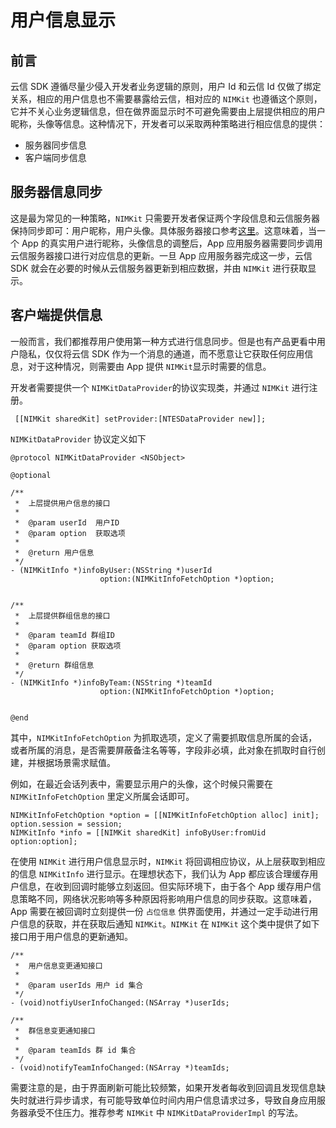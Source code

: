 # 用户信息显示

## 前言

云信 SDK 遵循尽量少侵入开发者业务逻辑的原则，用户 Id 和云信 Id 仅做了绑定关系，相应的用户信息也不需要暴露给云信，相对应的 `NIMKit` 也遵循这个原则，它并不关心业务逻辑信息，但在做界面显示时不可避免需要由上层提供相应的用户昵称，头像等信息。这种情况下，开发者可以采取两种策略进行相应信息的提供：

* 服务器同步信息
* 客户端同步信息

## 服务器信息同步

这是最为常见的一种策略，`NIMKit` 只需要开发者保证两个字段信息和云信服务器保持同步即可：用户昵称，用户头像。具体服务器接口参考[这里](http://dev.netease.im/docs?doc=server&#用户名片)。这意味着，当一个 App 的真实用户进行昵称，头像信息的调整后，App 应用服务器需要同步调用云信服务器接口进行对应信息的更新。一旦 App 应用服务器完成这一步，云信 SDK 就会在必要的时候从云信服务器更新到相应数据，并由 `NIMKit` 进行获取显示。


## 客户端提供信息

一般而言，我们都推荐用户使用第一种方式进行信息同步。但是也有产品更看中用户隐私，仅仅将云信 SDK 作为一个消息的通道，而不愿意让它获取任何应用信息，对于这种情况，则需要由 App 提供 `NIMKit`显示时需要的信息。

开发者需要提供一个 `NIMKitDataProvider`的协议实现类，并通过 `NIMKit` 进行注册。

```objc
 [[NIMKit sharedKit] setProvider:[NTESDataProvider new]]; 
```

`NIMKitDataProvider` 协议定义如下

``` objc
@protocol NIMKitDataProvider <NSObject>

@optional

/**
 *  上层提供用户信息的接口
 *
 *  @param userId  用户ID
 *  @param option  获取选项
 *
 *  @return 用户信息
 */
- (NIMKitInfo *)infoByUser:(NSString *)userId
                    option:(NIMKitInfoFetchOption *)option;


/**
 *  上层提供群组信息的接口
 *
 *  @param teamId 群组ID
 *  @param option 获取选项
 *
 *  @return 群组信息
 */
- (NIMKitInfo *)infoByTeam:(NSString *)teamId
                    option:(NIMKitInfoFetchOption *)option;
                    

@end

```

其中，`NIMKitInfoFetchOption` 为抓取选项，定义了需要抓取信息所属的会话，或者所属的消息，是否需要屏蔽备注名等等，字段非必填，此对象在抓取时自行创建，并根据场景需求赋值。

例如，在最近会话列表中，需要显示用户的头像，这个时候只需要在 `NIMKitInfoFetchOption` 里定义所属会话即可。

```objc
NIMKitInfoFetchOption *option = [[NIMKitInfoFetchOption alloc] init];
option.session = session;
NIMKitInfo *info = [[NIMKit sharedKit] infoByUser:fromUid option:option];
```


在使用 `NIMKit` 进行用户信息显示时，`NIMKit` 将回调相应协议，从上层获取到相应的信息 `NIMKitInfo` 进行显示。在理想状态下，我们认为 App 都应该合理缓存用户信息，在收到回调时能够立刻返回。但实际环境下，由于各个 App 缓存用户信息策略不同，网络状况影响等多种原因将影响用户信息的同步获取。这意味着，App 需要在被回调时立刻提供一份 `占位信息` 供界面使用，并通过一定手动进行用户信息的获取，并在获取后通知 `NIMKit`。`NIMKit` 在 `NIMKit` 这个类中提供了如下接口用于用户信息的更新通知。

```objc
/**
 *  用户信息变更通知接口
 *
 *  @param userIds 用户 id 集合
 */
- (void)notfiyUserInfoChanged:(NSArray *)userIds;

/**
 *  群信息变更通知接口
 *
 *  @param teamIds 群 id 集合
 */
- (void)notifyTeamInfoChanged:(NSArray *)teamIds;

```

需要注意的是，由于界面刷新可能比较频繁，如果开发者每收到回调且发现信息缺失时就进行异步请求，有可能导致单位时间内用户信息请求过多，导致自身应用服务器承受不住压力。推荐参考 `NIMKit` 中 `NIMKitDataProviderImpl` 的写法。

